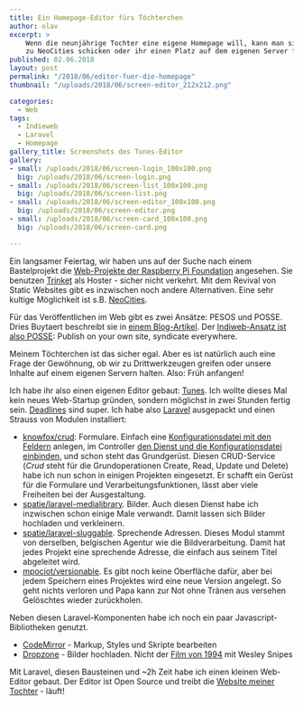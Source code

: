 ```yaml
---
title: Ein Homepage-Editor fürs Töchterchen
author: olav
excerpt: >
    Wenn die neunjährige Tochter eine eigene Homepage will, kann man sie entweder
    zu NeoCities schicken oder ihr einen Platz auf dem eigenen Server frei räumen.
published: 02.06.2018
layout: post
permalink: "/2018/06/editor-fuer-die-homepage"
thumbnail: "/uploads/2018/06/screen-editor_212x212.png"

categories:
  - Web
tags:
  - Indieweb
  - Laravel
  - Homepage
gallery_title: Screenshots des Tunes-Editor
gallery:
- small: /uploads/2018/06/screen-login_100x100.png
  big: /uploads/2018/06/screen-login.png
- small: /uploads/2018/06/screen-list_100x100.png
  big: /uploads/2018/06/screen-list.png
- small: /uploads/2018/06/screen-editor_100x100.png
  big: /uploads/2018/06/screen-editor.png
- small: /uploads/2018/06/screen-card_100x100.png
  big: /uploads/2018/06/screen-card.png

---
```

Ein langsamer Feiertag, wir haben uns auf der Suche nach einem Bastelprojekt die [Web-Projekte der Raspberry Pi Foundation](https://projects.raspberrypi.org/en/projects/?software[]=html-css-javascript) angesehen. Sie benutzen [Trinket](https://trinket.io/) als Hoster - sicher nicht verkehrt. Mit dem Revival von Static Websites gibt es inzwischen noch andere Alternativen. Eine sehr kultige Möglichkeit ist s.B. [NeoCities](https://neocities.org/).

Für das Veröffentlichen im Web gibt es zwei Ansätze: PESOS und POSSE. Dries Buytaert beschreibt sie in [einem Blog-Artikel](https://dri.es/to-pesos-or-to-posse). Der [Indiweb-Ansatz ist also POSSE](https://indieweb.org/POSSE): Publish on your own site, syndicate everywhere.

Meinem Töchterchen ist das sicher egal. Aber es ist natürlich auch eine Frage der Gewöhnung, ob wir zu Drittwerkzeugen greifen oder unsere Inhalte auf einem eigenen Servern halten. Also: Früh anfangen!

Ich habe ihr also einen eigenen Editor gebaut: [Tunes](https://github.com/oschettler/tunes). Ich wollte dieses Mal kein neues Web-Startup gründen, sondern möglichst in zwei Stunden fertig sein. [Deadlines](https://www.goodreads.com/quotes/1398-i-love-deadlines-i-love-the-whooshing-noise-they-make) sind super. Ich habe also [Laravel](https://laravel.com/) ausgepackt und einen Strauss von Modulen installiert:

* [knowfox/crud](https://github.com/knowfox/crud): Formulare. Einfach eine [Konfigurationsdatei mit den Feldern](https://github.com/oschettler/tunes/blob/master/config/tunes.php) anlegen, im Controller [den Dienst und die Konfigurationsdatei einbinden](https://github.com/oschettler/tunes/blob/master/app/Http/Controllers/ProjectController.php#L32), und schon steht das Grundgerüst. Diesen CRUD-Service (_Crud_ steht für die Grundoperationen Create, Read, Update und Delete) habe ich nun schon in einigen Projekten eingesetzt. Er schafft ein Gerüst für die Formulare und Verarbeitungsfunktionen, lässt aber viele Freiheiten bei der Ausgestaltung.
* [spatie/laravel-medialibrary](https://docs.spatie.be/laravel-medialibrary/v7/introduction). Bilder. Auch diesen Dienst habe ich inzwischen schon einige Male verwandt. Damit lassen sich Bilder hochladen und verkleinern.
* [spatie/laravel-sluggable](https://murze.be/a-php-7-laravel-package-to-create-slugs). Sprechende Adressen. Dieses Modul stammt von derselben, belgischen Agentur wie die Bildverarbeitung. Damit hat jedes Projekt eine sprechende Adresse, die einfach aus seinem Titel abgeleitet wird.
* [mpociot/versionable](https://github.com/mpociot/versionable). Es gibt noch keine Oberfläche dafür, aber bei jedem Speichern eines Projektes wird eine neue Version angelegt. So geht nichts verloren und Papa kann zur Not ohne Tränen aus versehen Gelöschtes wieder zurückholen.  

Neben diesen Laravel-Komponenten habe ich noch ein paar Javascript-Bibliotheken genutzt.

* [CodeMirror](https://codemirror.net/) - Markup, Styles und Skripte bearbeiten
* [Dropzone](http://www.dropzonejs.com/) - Bilder hochladen. Nicht der [Film von 1994](https://de.wikipedia.org/wiki/Drop_Zone) mit Wesley Snipes

Mit Laravel, diesen Bausteinen und ~2h Zeit habe ich einen kleinen Web-Editor gebaut. Der Editor ist Open Source und treibt die [Website meiner Tochter](https://lena.schettler.net/) - läuft!

